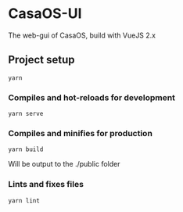 # CasaOS-UI

The web-gui of CasaOS, build with VueJS 2.x

## Project setup

```
yarn
```

### Compiles and hot-reloads for development

```
yarn serve
```

### Compiles and minifies for production

```
yarn build
```

Will be output to the ./public folder

### Lints and fixes files

```
yarn lint
```
